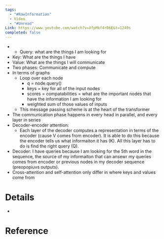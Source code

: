 ```yaml
---
tags:
  - "#RawInformation"
  - Video
  - "#Unread"
Link: https://www.youtube.com/watch?v=XfpMkf4rD6E&t=1249s
completed: false
---
```

- - Query: what are the things I am looking for
- Key: What are the things I have
- Value: What are the things I will communicate
- Two phases: Communicate and compute
- In terms of graphs
    - Loop over each node
        - q = node.query()
        - keys = key for all of the input nodes
        - scores = compatabilities = what are the important nodes that have the information I am looking for
        - weighted sum of those values of inputs
    - This message passing scheme is at the heart of the transformer
- The communication phase happens in every head in parallel, and every layer in series
- Decoder-encoder attention:
    - Each layer of the decoder computes a representation in terms of the encoder (cause V comes from encoder). It is able to do this because the encoder tells us what informaiton it has (K). All this layer has to do is find the right query (Q).
- Decoder: I have queries because I am looking for the 5th word in the sequence, the source of my informaiton that can ansewr my queries comes from encoder or previous nodes in my decoder sequence (preopopiuvs outputs).
- Cross-attention and self-attention only differ in where keys and values come from


# Details
- 

# Reference

